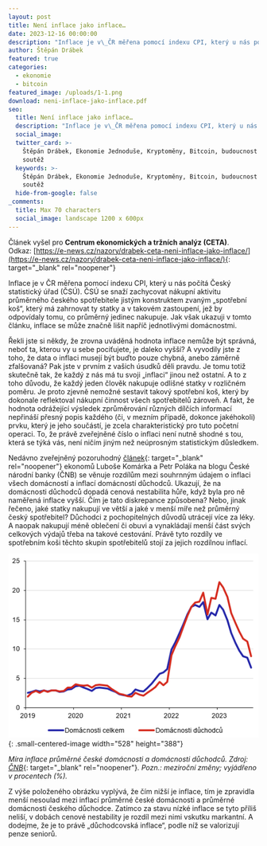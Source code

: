 ```yaml
---
layout: post
title: Není inflace jako inflace…
date: 2023-12-16 00:00:00
description: "Inflace je v\_ČR měřena pomocí indexu CPI, který u nás počítá Český statistický úřad (ČSÚ). ČSÚ se snaží zachycovat nákupní aktivitu průměrného českého spotřebitele. Jak však ukazuji v\_tomto článku, inflace se může značně lišit napříč jednotlivými domácnostmi."
author: Štěpán Drábek
featured: true
categories:
  - ekonomie
  - bitcoin
featured_image: /uploads/1-1.png
download: neni-inflace-jako-inflace.pdf
seo:
  title: Není inflace jako inflace…
  description: "Inflace je v\_ČR měřena pomocí indexu CPI, který u nás počítá Český statistický úřad (ČSÚ). ČSÚ se snaží zachycovat nákupní aktivitu průměrného českého spotřebitele. Jak však ukazuji v\_tomto článku, inflace se může značně lišit napříč jednotlivými domácnostmi."
  social_image:
  twitter_card: >-
    Štěpán Drábek, Ekonomie Jednoduše, Kryptoměny, Bitcoin, budoucnost peněz,
    soutěž
  keywords: >-
    Štěpán Drábek, Ekonomie Jednoduše, Kryptoměny, Bitcoin, budoucnost peněz,
    soutěž
  hide-from-google: false
_comments:
  title: Max 70 characters
  social_image: landscape 1200 x 600px
---
```

Článek vyšel pro&nbsp;**Centrum ekonomických a tržních analýz (CETA)**. Odkaz:&nbsp;[https://e-news.cz/nazory/drabek-ceta-neni-inflace-jako-inflace/](https://e-news.cz/nazory/drabek-ceta-neni-inflace-jako-inflace/){: target="_blank" rel="noopener"}



Inflace je v ČR měřena pomocí indexu CPI, který u nás počítá Český statistický úřad (ČSÚ). ČSÚ se snaží zachycovat nákupní aktivitu průměrného českého spotřebitele jistým konstruktem zvaným „spotřební koš“, který má zahrnovat ty statky a v takovém zastoupení, jež by odpovídaly tomu, co průměrný jedinec nakupuje. Jak však ukazuji v tomto článku, inflace se může značně lišit napříč jednotlivými domácnostmi.



Řekli jste si někdy, že zrovna uváděná hodnota inflace nemůže být správná, neboť ta, kterou vy u sebe pociťujete, je daleko vyšší? A vyvodily jste z toho, že data o inflaci musejí být buďto pouze chybná, anebo záměrně zfalšovaná? Pak jste v prvním z vašich úsudků děli pravdu. Je tomu totiž skutečně tak, že každý z nás má tu svoji „inflaci“ jinou než ostatní. A to z toho důvodu, že každý jeden člověk nakupuje odlišné statky v rozličném poměru. Je proto zjevně nemožné sestavit takový spotřební koš, který by dokonale reflektoval nákupní činnost všech spotřebitelů zároveň. A fakt, že hodnota odrážející výsledek zprůměrování různých dílčích informací nepřináší přesný popis každého (či, v mezním případě, dokonce jakéhokoli) prvku, který je jeho součástí, je zcela charakteristický pro tuto početní operaci. To, že právě zveřejněné číslo o inflaci není nutně shodné s tou, která se týká vás, není ničím jiným než neúprosným statistickým důsledkem.



Nedávno zveřejněný pozoruhodný [článek](https://www.cnb.cz/cs/o_cnb/cnblog/Zije-se-v-Praze-draze-A-co-duchodcum/){: target="_blank" rel="noopener"} ekonomů Luboše Komárka a Petr Poláka na blogu České národní banky (ČNB) se věnuje rozdílům mezi souhrnným údajem o inflaci všech domácností a inflací domácností důchodců. Ukazují, že na domácnosti důchodců dopadá cenová nestabilita hůře, když byla pro ně naměřená inflace vyšší. Čím je tato diskrepance způsobena? Nebo, jinak řečeno, jaké statky nakupují ve větší a jaké v menší míře než průměrný český spotřebitel? Důchodci z pochopitelných důvodů utrácejí více za léky. A naopak nakupují méně oblečení či obuvi a vynakládají menší část svých celkových výdajů třeba na takové cestování. Právě tyto rozdíly ve spotřebním koši těchto skupin spotřebitelů stojí za jejich rozdílnou inflací.



![](/uploads/inflace-duchodcu.png){: .small-centered-image width="528" height="388"}



*Míra inflace průměrné české domácnosti a domácnosti důchodců. Zdroj:* [*ČNB*](https://www.cnb.cz/cs/o_cnb/cnblog/Zije-se-v-Praze-draze-A-co-duchodcum/){: target="_blank" rel="noopener"}*. Pozn.: meziroční změny; vyjádřeno v procentech (%).*



Z výše položeného obrázku vyplývá, že čím nižší je inflace, tím je zpravidla menší nesoulad mezi inflací průměrné české domácnosti a průměrné domácnosti českého důchodce. Zatímco za stavu nízké inflace se tyto příliš neliší, v dobách cenové nestability je rozdíl mezi nimi vskutku markantní. A dodejme, že je to právě „důchodcovská inflace“, podle níž se valorizují penze seniorů.
